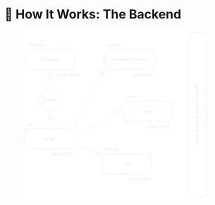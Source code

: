 # 🔨 How It Works: The Backend

<div data-full-width="true">

<figure><img src="../.gitbook/assets/Untitled-2022-12-22-152711.png" alt=""><figcaption></figcaption></figure>

</div>

